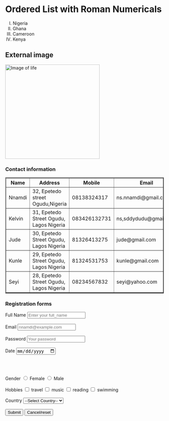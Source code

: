 <!DOCTYPE html>
<html>
    <head>
        <body>
            <title>
                <head>Week 2 Assignment</head>
            </title>
        <h1>Ordered List with Roman Numericals</h2>
        <ol type="I">
            <li>Nigeria</li>
            <li>Ghana</li>
            <li>Cameroon</li>
            <li>Kenya</li>
        </ol>
        <h2>External image</h2>
        <img src="https://www.pexels.com/photo/jellyfish-in-the-dark-with-a-black-background-17728360/" alt="Image of life" height="300" width="300">
        <h3>Contact information</h3>
        <table border="2">
            <thead>
                <tr>
                    <th>Name</th>
                    <th>Address</th>
                    <th>Mobile</th>
                    <th>Email</th>
                </tr>
            </thead>
            <tbody>
                <tr>
                    <td>Nnamdi</td>
                    <td>32, Epetedo street Ogudu,Nigeria</td>
                    <td>08138324317</td>
                    <td>ns.nnamdi@gmail.com</td>
                </tr>
                <tr>
                    <td>Kelvin</td>
                    <td>31, Epetedo Street Ogudu, Lagos Nigeria</td>
                    <td>083426132731</td>
                    <td>ns,sddydudu@gmail.com</td>
                </tr>
                <tr>
                    <td>Jude</td>
                    <td>30, Epetedo Street Ogudu, Lagos Nigeria</td>
                    <td>81326413275</td>
                    <td>jude@gmail.com</td>
                </tr>
                <tr>
                    <td>Kunle</td>
                    <td>29, Epetedo Street Ogudu, Lagos Nigeria</td>
                    <td>81324531753</td>
                    <td>kunle@gmail.com</td>
                </tr>
                <tr>
                    <td>Seyi</td>
                    <td>28, Epetedo Street Ogudu, Lagos Nigeria</td>
                    <td>08234567832</td>
                    <td>seyi@yahoo.com</td>
                </tr>   
            </tbody>
        </table>
       <h3>Registration forms</h3>
       <form action="">
       <label for="full_name">Full Name</label>
        <input type="text" name="full_name" id="full_name" required placeholder="Enter your full_name" Required>
        <br><br>
        <label for="email">Email</label>
        <input type="email" id="email" name="email" placeholder="nnamdi@example.com" required>
        <br><br>
        <label for="Password">Password</label>
        <input type="password" id="password" name="password" placeholder="Your password" required>
        <br><br>
        <label for="date">Date</label>
        <input type="date" name="Date" id="date" placeholder="Date" required>
        <br><br>
    </form> 
    <br><br>
    <label for="gender">Gender</label>
    <input type="radio" name="gender" value="female"> Female
    <input type="radio" name="gender" value="male"> Male
    <br><br>
    <label for="hobby">Hobbies</label>
    <input type="checkbox" name="hobby" value="travel"> travel
    <input type="checkbox" name="hobby" value="music"> music
    <input type="checkbox" name="hobby" value="reading"> reading
    <input type="checkbox" name="hobby" value="swimming"> swimming
   <br><br>
   <label>Country</label>   
   <select name="country" id="country">
    <option>--Select Country--</option>
    <option value="South Africa">South Africa</option>
    <option value="Ghana">Ghana</option>
    <option value="Tanzania">Tanzania</option>
    <option value="Guinea">Guinea</option>
   </select>  
   <br><br>
   <button type="submit">Submit</button>
    <input type="reset" value="Cancel/reset">
    </body>
    </head>
</html>
